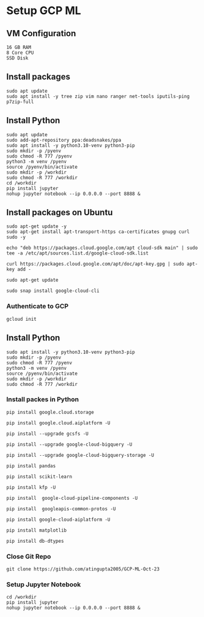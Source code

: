 # Setup GCP ML

## VM Configuration
```
16 GB RAM
8 Core CPU
SSD Disk
```

## Install packages
```
sudo apt update
sudo apt install -y tree zip vim nano ranger net-tools iputils-ping p7zip-full
```

## Install Python
```
sudo apt update
sudo add-apt-repository ppa:deadsnakes/ppa
sudo apt install -y python3.10-venv python3-pip
sudo mkdir -p /pyenv
sudo chmod -R 777 /pyenv
python3 -m venv /pyenv
source /pyenv/bin/activate
sudo mkdir -p /workdir
sudo chmod -R 777 /workdir
cd /workdir
pip install jupyter
nohup jupyter notebook --ip 0.0.0.0 --port 8888 &
```


## Install packages on Ubuntu
```
sudo apt-get update -y
sudo apt-get install apt-transport-https ca-certificates gnupg curl sudo -y
```

```
echo "deb https://packages.cloud.google.com/apt cloud-sdk main" | sudo tee -a /etc/apt/sources.list.d/google-cloud-sdk.list
```

```
curl https://packages.cloud.google.com/apt/doc/apt-key.gpg | sudo apt-key add -
```

```
sudo apt-get update
```

```
sudo snap install google-cloud-cli
```

### Authenticate to GCP

```
gcloud init
```

## Install Python
```
sudo apt install -y python3.10-venv python3-pip
sudo mkdir -p /pyenv
sudo chmod -R 777 /pyenv
python3 -m venv /pyenv
source /pyenv/bin/activate
sudo mkdir -p /workdir
sudo chmod -R 777 /workdir
```

### Install packes in Python
```
pip install google.cloud.storage
```

```
pip install google.cloud.aiplatform -U
```

```
pip install --upgrade gcsfs -U
```

```
pip install --upgrade google-cloud-bigquery -U
```

```
pip install --upgrade google-cloud-bigquery-storage -U
```

```
pip install pandas
```

```
pip install scikit-learn
```

```
pip install kfp -U
```

```
pip install  google-cloud-pipeline-components -U
```

```
pip install  googleapis-common-protos -U
```

```
pip install google-cloud-aiplatform -U
```

```
pip install matplotlib
```

```
pip install db-dtypes
```

### Close Git Repo
```
git clone https://github.com/atingupta2005/GCP-ML-Oct-23
```

### Setup Jupyter Notebook
```
cd /workdir
pip install jupyter
nohup jupyter notebook --ip 0.0.0.0 --port 8888 &
```